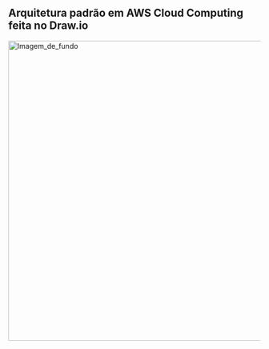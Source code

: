 ## Arquitetura padrão em AWS Cloud Computing feita no Draw.io

<img align="" alt="Imagem_de_fundo" height="600" width="1080" src="https://viewer.diagrams.net/index.html?tags=%7B%7D&highlight=0000ff&edit=_blank&layers=1&nav=1&title=Diagrama.drawio.png#R7V1bc%2BK4Ev41PE7Ksnx95JbZUzVzNjXZ3dk5L5QABXzGWJQtkrC%2FfiVbvkqAPcEYEiepitWSZVndX3er1YgBHG9eP4dou%2F5Kltgf6NrydQAnA539mDb7xyn7hOJaMCGsQm%2BZkEBOePT%2BwYKoCerOW%2BKo1JAS4lNvWyYuSBDgBS3RUBiSl3KzJ%2BKXn7pFKywRHhfIl6nfvSVdCyqw3LziN%2Byt1uLRji5eeIPSxuJNojVakpcCCU4HcBwSQpOrzesY%2B3zy0nlJ7rs%2FUJsNLMQBrXPDVxiRYPYd%2FSBfP30neP5z%2Fvv0E3TE4Og%2BfWO8ZBMgiiSka7IiAfKnOXUUkl2wxLxbjZXyNl8I2TIiYMT%2FY0r3gptoRwkjrenGF7VsxOH%2Bb3F%2FXPjBC3dmWpy8Fisn%2B2LpAYfeBlMcCuKTT16Ggcfm2yOBeIA8N2K6IrILF%2FjIhKQyhsIVpkfa6WbSkM9W4Qli6j9jwoYY7lmDEPtsZM9lcUJCKldZu5xx7ELwrgEfRb%2FPyN%2BJJ%2F0Z4TCSmBv9xHSxTjm3o74X4HEGnXg6SUDHxCdhfANkv%2Fd8HKNViJYezusCEnBZiGhIfmLVDU%2Be7xfoT%2FEPoy9RtM6E5xmH1GNo%2B4Lm2H8gkSeYOCeUkk2hwdD3VryCchEbIVFasAFxQSgKF38BIXlAT8tiBvgjUbRN3vbJe%2BXjGDFgbnnl5nXFddgdeomMuxAnovKfBR%2FPiBWTq3KrXTzJR%2BSNDx%2B%2FHhWQtFaoCaEngS0UzEuudSzRZF3QNynt7BKlSxL1G%2FJ9zEc89sluKYnWlngBjUdhjtgfG9dYG5isZsxLdxwwJUK1bJcJQC7xPsqEatkuE0C1e1B5PqgOsECQSqXutcrztcIA2d8BcB0AUUF6X9YexY9bFCupFyZpNSSaCSZF7Fmh6CPmBA6nzzhhSNLG99E28ubZXSFe7MKIaaZvOEo61w6BYcU0%2FjYevgoEce2MXc4WXDBmyKe1FYOYgOMo9%2FFT3CObFS9YfYlLE3hMWZV0zDnAaZTRCTUJnCBrU4SnbbeFT0PC5ze84spT1x4HYzgYQsIuH9DOJz1Ue6gWoRomgqLAKDDs6WjYKkazR2QYVTtsR41SbeBm3rcAri4D13ZUuIVt4RZKuP3rgfWkAe0OaNod%2B2XdAqvHbI%2FZImaftwulUTUcBxitAnY4HNkj57RRPWql6lta%2ByRgTVflB7ttAdaUADt8Rp6P5p7vUT7y%2F%2FHpZgBGEmYVTDmsckv6UM27qmQeUq0qKS%2BAoCbvYFPewTLrTAXrVD6SbrTFOqsu6%2BY960qsM0DnvLMl3kk8yuNQfGpQuEi1uFblicS6e9OdmJZabx6wIrzDB0SZ5udcddhQjKznNDSot8gi4J7UjNBWacbWXBlXYtFD6D0jyiEV7eYBpr0X03sxRS8m4t0x1TvLGz%2FGAEo7rrUgYfSpda%2FfO22uSho4OY2hXA32uQooQwWUQWtODpBNpYTdUuxYCWQlmFWAVoJaBnapWQw1xROqRBXNlolAbpaiUyaqaCpVVL0bKO4GlbsPK4K6oXhuz2xnGtujtG7iMeiKYHrAt2hkDE00cwxsFereZaweLxpYZ%2FetkLZlSNuOIs7gtAVorTfOvXHujfPbjbOhWMde2jrXWAz11rm3zh%2FFOmfGrTaoDf26rLPTA7oHdA%2FoXwd0dWOva0TrMqKnYxnU7O1omSdlaRDupCIqKfG1yv6Nt1zG6XkqB7ScstcaVyAoMQUYjsQVoClcp9ZClLoco%2FyAbNE198r4YkKJBxfIO62XKnp00s%2BX7ylufeCWvRDlr%2Bg1kEbm0i4S3Svu0gvpvpWOsmWL6OiTU%2BFlkuIqdTQMQ7QvNBOex%2BEBW%2BoBHxqX1N7WjraH7tvap%2B%2BdS2vyhrnsZsx7gz8n598%2B7Oa%2Bt%2BiDLX2w5TzBFmWmBw%2B2uMxLtc4XbMmec5FgSyWvUrERApShlqoyO9%2FKTHYYjq%2FMzpFEX2GpMdHt4fCQE3J1i4QqfsAhXASIzlaI4heufmsb3sbJurp1VSsDoPe2obcNvW14q21QxeHVxqG1OHzqm%2FfG4VqMg95UqK7MOEB54fDf4R%2BM8FlMxW1HKhqzB5jlxV7ngQog5%2BtPF5ww5NEFXeMfFWZK87b51DxdtJIvqshFvDCb5Czt45q531DpN1Te8YZK86wHs7xDmoXpurKMhiEB%2BKInE%2BSHEfwo1p3%2FZIJj%2FDt5XEF2Jsap8wpSBXnm%2BHXTaLHulneIUkPSanTWsLsQpavivn2d3Lcuwf1Ojji5Ku475%2Bb%2B2zS727FmtyAo6fY7LXY9blu%2FW1eBcCM9FylFuHEBhOvyIvq489%2BHZWqHZdB267Ox8CHOfIKWsznyUbCIB9CWL2qVYzRQ8WHEy%2Bb2yB%2BOufkkkuYLBKOS26M6A%2BWyuT1yVvTHY4tRPTeqc7ZAOUj%2BjkKajRlkliOa2a5Gd6Ey%2BeSgYa7kB7oVH980D9nVil99YVqfNR%2Blev9Dsw86XQekdTkgfdzZ6SOdVxXptLQhhHazSKdu2zyt7qNEOiNYH9CND5gxy26MqbCXl90BVJwvs0H%2FJAe5yVmyN6VtGzOnsuVvaZ1rW13iTq9tb0jbGhObVTbTtuzHGLkfRtsu9wHakOW8Pqz1prAGWiUZHRpWt1rXkGHc4e5SHm9sEH3Erx79O%2B2YXSdHaNumKOZd8cK%2BUDhjGDOdxZNhTGEJTh%2BrLSzelYSqTfkcxuveOzg%2FQ8BVMUSXF6%2B9Pb4he%2Bwa5uReb2aPzSHURuaHscfxIdpPIeE4b80iV07ZhIrc2suugjrZE7yEojXrKlrjuhRtn1DXK9r3rWiZ%2BqB4ZjYINr1VzQJF8P%2ByalYOZ0zi5d9kdNuRpl9YksJypoKRKuDuNs7kyP43LqKMpPi4%2FPtmj%2FSh8q53zaC88Ii%2FBuc%2BdtQ%2BNHO6R07qvb477zHN6jrtPern9h5%2FKf3LrZ7eL5TsocMaqu3hJQ5rSDPdr%2BM77yxX%2F5Xo3yWEz7lt4TPdZsJnaJcQvo4%2F1lAWPr3Fb1x8m%2BzVXjZfh%2BzZVjPFV21%2F6lQbt%2BEpONX20DpxKo%2B0Q1O%2BoSkYWDH%2FZtOkef79sHD6Lw%3D%3D">
